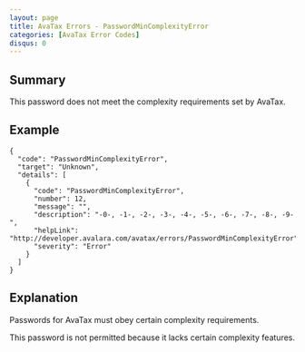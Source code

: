```yaml
---
layout: page
title: AvaTax Errors - PasswordMinComplexityError
categories: [AvaTax Error Codes]
disqus: 0
---
```


## Summary

This password does not meet the complexity requirements set by AvaTax.

## Example

    {
      "code": "PasswordMinComplexityError",
      "target": "Unknown",
      "details": [
        {
          "code": "PasswordMinComplexityError",
          "number": 12,
          "message": "",
          "description": "-0-, -1-, -2-, -3-, -4-, -5-, -6-, -7-, -8-, -9-",
          "helpLink": "http://developer.avalara.com/avatax/errors/PasswordMinComplexityError",
          "severity": "Error"
        }
      ]
    }

## Explanation

Passwords for AvaTax must obey certain complexity requirements. 

This password is not permitted because it lacks certain complexity features.
